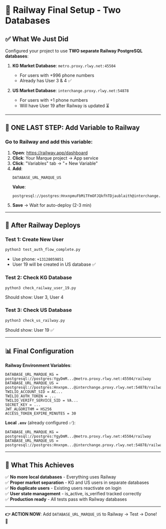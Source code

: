 # 🎯 Railway Final Setup - Two Databases

## ✅ What We Just Did

Configured your project to use **TWO separate Railway PostgreSQL databases**:

1. **KG Market Database**: `metro.proxy.rlwy.net:45504`

   - For users with +996 phone numbers
   - Already has User 3 & 4 ✅

2. **US Market Database**: `interchange.proxy.rlwy.net:54878`
   - For users with +1 phone numbers
   - Will have User 19 after Railway is updated ⏳

---

## 🚀 ONE LAST STEP: Add Variable to Railway

### Go to Railway and add this variable:

1. **Open**: https://railway.app/dashboard
2. **Click**: Your Marque project → App service
3. **Click**: "Variables" tab → "+ New Variable"
4. **Add**:
   ```
   DATABASE_URL_MARQUE_US
   ```
   **Value**:
   ```
   postgresql://postgres:HnxnpmuFbMiTFmOFJQkfhTDjaublaith@interchange.proxy.rlwy.net:54878/railway
   ```
5. **Save** → Wait for auto-deploy (2-3 min)

---

## 🧪 After Railway Deploys

### Test 1: Create New User

```bash
python3 test_auth_flow_complete.py
```

- Use phone: `+13128059851`
- User 19 will be created in US database ✅

### Test 2: Check KG Database

```bash
python3 check_railway_user_19.py
```

Should show: User 3, User 4

### Test 3: Check US Database

```bash
python3 check_us_railway.py
```

Should show: User 19 ✅

---

## 📊 Final Configuration

**Railway Environment Variables**:

```
DATABASE_URL_MARQUE_KG = postgresql://postgres:YgyDmM...@metro.proxy.rlwy.net:45504/railway
DATABASE_URL_MARQUE_US = postgresql://postgres:Hnxnpm...@interchange.proxy.rlwy.net:54878/railway
TWILIO_ACCOUNT_SID = AC...
TWILIO_AUTH_TOKEN = ...
TWILIO_VERIFY_SERVICE_SID = VA...
SECRET_KEY = ...
JWT_ALGORITHM = HS256
ACCESS_TOKEN_EXPIRE_MINUTES = 30
```

**Local `.env`** (already configured ✅):

```
DATABASE_URL_MARQUE_KG = postgresql://postgres:YgyDmM...@metro.proxy.rlwy.net:45504/railway
DATABASE_URL_MARQUE_US = postgresql://postgres:Hnxnpm...@interchange.proxy.rlwy.net:54878/railway
```

---

## 🎉 What This Achieves

✅ **No more local databases** - Everything uses Railway  
✅ **Proper market separation** - KG and US users in separate databases  
✅ **No duplicate users** - Existing users reactivate on login  
✅ **User state management** - is_active, is_verified tracked correctly  
✅ **Production ready** - All tests pass with Railway databases

---

**👉 ACTION NOW**: Add `DATABASE_URL_MARQUE_US` to Railway → Test → Done! 🚀
